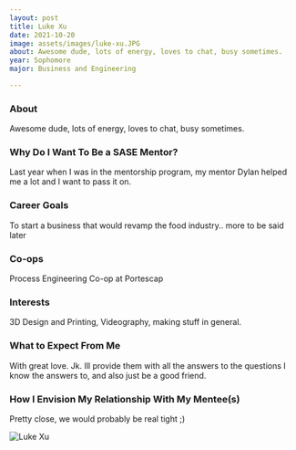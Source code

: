 ```yaml
---
layout: post
title: Luke Xu 
date: 2021-10-20
image: assets/images/luke-xu.JPG
about: Awesome dude, lots of energy, loves to chat, busy sometimes.
year: Sophomore
major: Business and Engineering

---
```


### About

Awesome dude, lots of energy, loves to chat, busy sometimes.

### Why Do I Want To Be a SASE Mentor?

Last year when I was in the mentorship program, my mentor Dylan helped me a lot and I want to pass it on.

### Career Goals

To start a business that would revamp the food industry.. more to be said later

### Co-ops

Process Engineering Co-op at Portescap

### Interests

3D Design and Printing, Videography, making stuff in general.

### What to Expect From Me

With great love. Jk. Ill provide them with all the answers to the questions I know the answers to, and also just be a good friend.

### How I Envision My Relationship With My Mentee(s) 

Pretty close, we would probably be real tight ;)

<div class="text-center my-5">
    <img src="{ "assets/images/luke-xu.JPG | absolute_url }" alt="Luke Xu" class="rounded post-img" />
</div>
